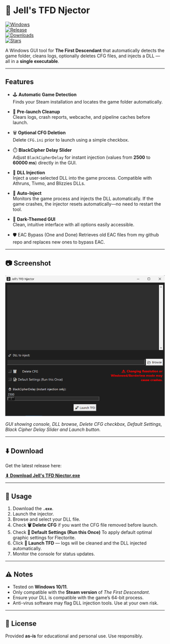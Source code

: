 # 🧩 Jell's TFD Njector

[![Windows](https://img.shields.io/badge/OS-Windows-blue)](https://www.microsoft.com)  
[![Release](https://img.shields.io/github/v/release/jellowrld/tfdnjector?color=orange)](https://github.com/jellowrld/tfdnjector/releases/latest)  
[![Downloads](https://img.shields.io/github/downloads/jellowrld/tfdnjector/latest/total?color=green)](https://github.com/jellowrld/tfdnjector/releases/latest)  
[![Stars](https://img.shields.io/github/stars/jellowrld/tfdnjector?color=yellow)](https://github.com/jellowrld/tfdnjector/stargazers)

A Windows GUI tool for **The First Descendant** that automatically detects the game folder, cleans logs, optionally deletes CFG files, and injects a DLL — all in a **single executable**.  

---

## Features

- 🕹️ **Automatic Game Detection**  
  Finds your Steam installation and locates the game folder automatically.  

- 🧹 **Pre-launch Cleanup**  
  Clears logs, crash reports, webcache, and pipeline caches before launch.  

- 🗑️ **Optional CFG Deletion**  
  Delete `CFG.ini` prior to launch using a simple checkbox.  

- ⏱️ **BlackCipher Delay Slider**  
  Adjust `BlackCipherDelay` for instant injection (values from **2500** to **60000 ms**) directly in the GUI.  

- 💉 **DLL Injection**  
  Inject a user-selected DLL into the game process. Compatible with Athruns, Tivmo, and Blizzies DLLs.  

- 🔄 **Auto-Inject**  
  Monitors the game process and injects the DLL automatically. If the game crashes, the injector resets automatically—no need to restart the tool.  

- 🖤 **Dark-Themed GUI**  
  Clean, intuitive interface with all options easily accessible.

- 🛡️ EAC Bypass (One and Done)
Retrieves old EAC files from my github repo and replaces new ones to bypass EAC.

---

## 📷 Screenshot

<p align="center">
  <img src="https://github.com/jellowrld/tfdnjector/raw/main/njector.png" alt="Injector GUI" width="600"/>
</p>

*GUI showing console, DLL browse, Delete CFG checkbox, Default Settings, Black Cipher Delay Slider and Launch button.*

---

## ⬇️ Download

Get the latest release here:  

[**⬇ Download Jell's TFD Njector.exe**](https://github.com/jellowrld/tfdnjector/releases/download/1.2/TFD.Njector.exe)

---

## 📝 Usage

1. Download the **`.exe`**.  
2. Launch the injector.  
3. Browse and select your DLL file.  
4. Check **🗑️ Delete CFG** if you want the CFG file removed before launch.
5. Check **📝 Default Settings (Run this Once)** To apply default optimal graphic settings for Flectorite.
6. Click **🚀 Launch TFD** — logs will be cleaned and the DLL injected automatically.  
7. Monitor the console for status updates.  

---

## ⚠️ Notes

- Tested on **Windows 10/11**.  
- Only compatible with the **Steam version** of *The First Descendant*.  
- Ensure your DLL is compatible with the game’s 64-bit process.  
- Anti-virus software may flag DLL injection tools. Use at your own risk.  

---

## 📄 License

Provided **as-is** for educational and personal use. Use responsibly.  
